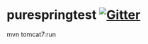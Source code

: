 # purespringtest  [![Gitter](https://badges.gitter.im/Join%20Chat.svg)](https://gitter.im/kuteforwhy/forwhy)


mvn tomcat7:run 
